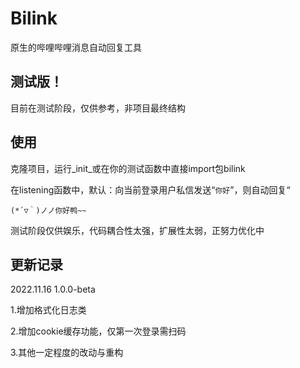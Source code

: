 # Bilink

原生的哔哩哔哩消息自动回复工具

## 测试版！

目前在测试阶段，仅供参考，非项目最终结构

## 使用

克隆项目，运行_init_或在你的测试函数中直接import包bilink

在listening函数中，默认：向当前登录用户私信发送“`你好`”，则自动回复“

`(*´▽｀)ノノ你好鸭~~`

测试阶段仅供娱乐，代码耦合性太强，扩展性太弱，正努力优化中

## 更新记录

2022.11.16 1.0.0-beta

1.增加格式化日志类

2.增加cookie缓存功能，仅第一次登录需扫码

3.其他一定程度的改动与重构
